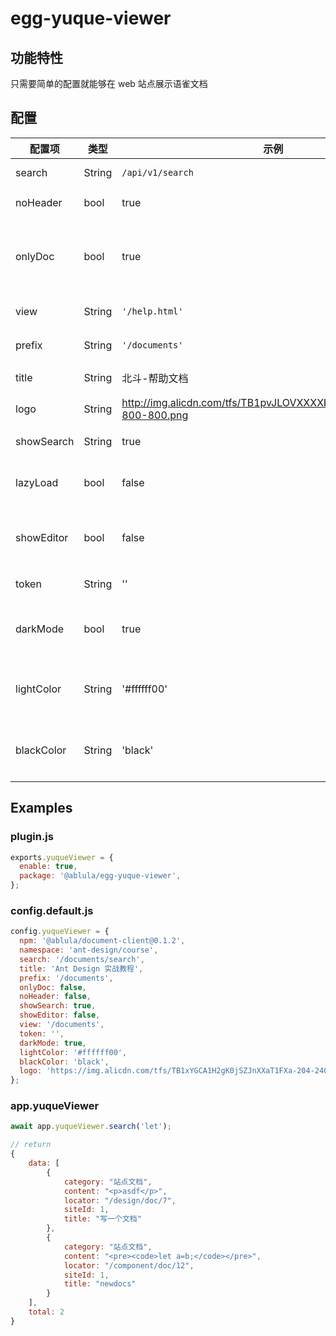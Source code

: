 # egg-yuque-viewer

## 功能特性

只需要简单的配置就能够在 web 站点展示语雀文档

## 配置

| 配置项 	| 类型 	| 示例 	| 说明 |
|---|---	|---	|---	|
|search|String|`/api/v1/search`|search route|
|noHeader|bool|true|隐藏 header|
|onlyDoc|bool|true|只展示文件内容，隐藏侧边栏和header|
|view|String|`'/help.html'`| 文档页面路由 |
|prefix|String|`'/documents'`| 文档接口路由 |
|title|String|北斗-帮助文档| 文档页面 title |
|logo|String|http://img.alicdn.com/tfs/TB1pvJLOVXXXXbAXVXXXXXXXXXX-800-800.png| 文档页面 logo |
|showSearch|String|true| 是否显示搜索框 |
|lazyLoad|bool|false| 文档页面是否懒加载 |
|showEditor|bool|false|是否显示跳转到语雀编辑的 icon |
|token|String|''|语雀 token |
|darkMode|bool|true|header 的 dark/light 模式|
|lightColor|String|'#ffffff00'|header 的 light 模式 的颜色|
|blackColor|String|'black'|header 的 dark 模式 的颜色|

## Examples

### plugin.js

```js
exports.yuqueViewer = {
  enable: true,
  package: '@ablula/egg-yuque-viewer',
};
```

### config.default.js

```js
config.yuqueViewer = {
  npm: '@ablula/document-client@0.1.2',
  namespace: 'ant-design/course',
  search: '/documents/search',
  title: 'Ant Design 实战教程',
  prefix: '/documents',
  onlyDoc: false,
  noHeader: false,
  showSearch: true,
  showEditor: false,
  view: '/documents',
  token: '',
  darkMode: true,
  lightColor: '#ffffff00',
  blackColor: 'black',
  logo: 'https://img.alicdn.com/tfs/TB1xYGCA1H2gK0jSZJnXXaT1FXa-204-240.png',
};
```

### app.yuqueViewer

```js
await app.yuqueViewer.search('let');

// return 
{
    data: [
        {
            category: "站点文档",
            content: "<p>asdf</p>",
            locator: "/design/doc/7",
            siteId: 1,
            title: "写一个文档"
        },
        {
            category: "站点文档",
            content: "<pre><code>let a=b;</code></pre>",
            locator: "/component/doc/12",
            siteId: 1,
            title: "newdocs"
        }
    ],
    total: 2
}
```

